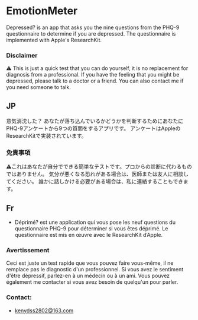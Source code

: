 # EmotionMeter

Depressed? is an app that asks you the nine questions from the PHQ-9 questionnaire to determine if you are depressed. The questionnaire is implemented with Apple's ResearchKit.

### Disclaimer
⚠️ This is just a quick test that you can do yourself, it is no replacement for diagnosis from a professional. If you have the feeling that you might be depressed, please talk to a doctor or a friend. You can also contact me if you need someone to talk.

## JP
意気消沈した？ あなたが落ち込んでいるかどうかを判断するためにあなたにPHQ-9アンケートから9つの質問をするアプリです。 アンケートはAppleのResearchKitで実装されています。

### 免責事項
⚠️これはあなたが自分でできる簡単なテストです。プロからの診断に代わるものではありません。 気分が悪くなる恐れがある場合は、医師または友人に相談してください。 誰かに話しかける必要がある場合は、私に連絡することもできます。

## Fr
- Déprimé? est une application qui vous pose les neuf questions du questionnaire PHQ-9 pour déterminer si vous êtes déprimé. Le questionnaire est mis en œuvre avec le ResearchKit d’Apple.

### Avertissement
Ceci est juste un test rapide que vous pouvez faire vous-même, il ne remplace pas le diagnostic d'un professionnel. Si vous avez le sentiment d'être dépressif, parlez-en à un médecin ou à un ami. Vous pouvez également me contacter si vous avez besoin de quelqu'un pour parler.

### Contact:
- kenydss2802@163.com

